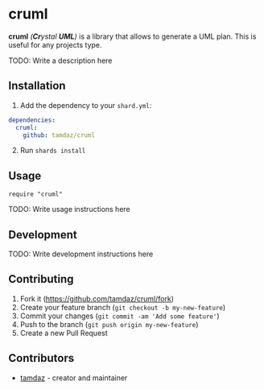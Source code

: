 # cruml

**cruml** *(**Cr**ystal **UML**)* is a library that allows to generate a UML plan. This is useful for any projects type.

TODO: Write a description here

## Installation

1. Add the dependency to your `shard.yml`:

```yaml
dependencies:
  cruml:
    github: tamdaz/cruml
```

2. Run `shards install`

## Usage

```crystal
require "cruml"
```

TODO: Write usage instructions here

## Development

TODO: Write development instructions here

## Contributing

1. Fork it (<https://github.com/tamdaz/cruml/fork>)
2. Create your feature branch (`git checkout -b my-new-feature`)
3. Commit your changes (`git commit -am 'Add some feature'`)
4. Push to the branch (`git push origin my-new-feature`)
5. Create a new Pull Request

## Contributors

- [tamdaz](https://github.com/tamdaz) - creator and maintainer
